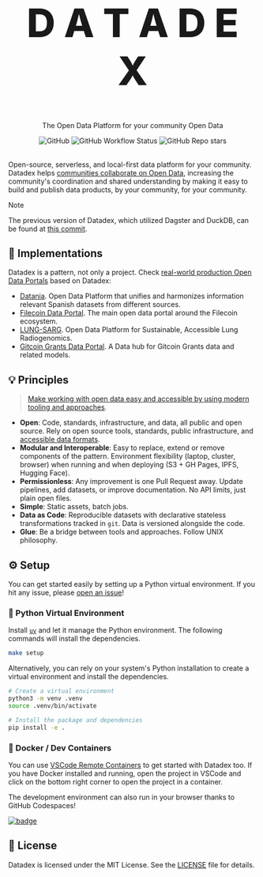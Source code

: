 <p align="center">
  <h1 style="font-size:80px; font-weight: 800;" align="center">D A T A D E X</h1>
  <p align="center">The Open Data Platform for your community Open Data</a> </p>
</p>

<div align="center">
  <img alt="GitHub" src="https://img.shields.io/github/license/davidgasquez/datadex?style=flat-square">
  <img alt="GitHub Workflow Status" src="https://img.shields.io/github/actions/workflow/status/davidgasquez/datadex/etl.yml?style=flat-square">
  <img alt="GitHub Repo stars" src="https://img.shields.io/github/stars/davidgasquez/datadex?style=flat-square">
</div>

<br>

Open-source, serverless, and local-first data platform for your community. Datadex helps [communities collaborate on Open Data](https://davidgasquez.com/community-level-open-data-infrastructure/), increasing the community's coordination and shared understanding by making it easy to build and publish data products, by your community, for your community.

> [!NOTE]
> The previous version of Datadex, which utilized Dagster and DuckDB, can be found at [this commit](https://github.com/datonic/datadex/tree/e0906b943bb35a4507fa24aa33494e9d7ceb6fef).

## 🚀 Implementations

Datadex is a pattern, not only a project. Check [real-world production Open Data Portals](https://davidgasquez.com/modern-open-data-portals/) based on Datadex:

- [Datania](https://github.com/davidgasquez/datania/). Open Data Platform that unifies and harmonizes information relevant Spanish datasets from different sources.
- [Filecoin Data Portal](https://github.com/davidgasquez/filecoin-data-portal/). The main open data portal around the Filecoin ecosystem.
- [LUNG-SARG](https://github.com/open-radiogenomics/lung-sarg). Open Data Platform for Sustainable, Accessible Lung Radiogenomics.
- [Gitcoin Grants Data Portal](https://github.com/davidgasquez/gitcoin-grants-data-portal). A Data hub for Gitcoin Grants data and related models.

## 💡 Principles

> [Make working with open data easy and accessible by using modern tooling and approaches](https://handbook.davidgasquez.com/Open+Data).

- **Open**: Code, standards, infrastructure, and data, all public and open source. Rely on open source tools, standards, public infrastructure, and [accessible data formats](https://voltrondata.com/codex/a-new-frontier).
- **Modular and Interoperable**: Easy to replace, extend or remove components of the pattern. Environment flexibility (laptop, cluster, browser) when running and when deploying (S3 + GH Pages, IPFS, Hugging Face).
- **Permissionless**: Any improvement is one Pull Request away. Update pipelines, add datasets, or improve documentation. No API limits, just plain open files.
- **Simple**: Static assets, batch jobs.
- **Data as Code**: Reproducible datasets with declarative stateless transformations tracked in `git`. Data is versioned alongside the code.
- **Glue**: Be a bridge between tools and approaches. Follow UNIX philosophy.

## ⚙️ Setup

You can get started easily by setting up a Python virtual environment. If you hit any issue, please [open an issue](https://github.com/datonic/datadex/issues/new)!

### 🐍 Python Virtual Environment

Install [`uv`](https://github.com/astral-sh/uv) and let it manage the Python environment. The following commands will install the dependencies.

```bash
make setup
```

Alternatively, you can rely on your system's Python installation to create a virtual environment and install the dependencies.

```bash
# Create a virtual environment
python3 -m venv .venv
source .venv/bin/activate

# Install the package and dependencies
pip install -e .
```

### 🐳 Docker / Dev Containers

You can use [VSCode Remote Containers](https://code.visualstudio.com/docs/remote/containers) to get started with Datadex too. If you have Docker installed and running, open the project in VSCode and click on the bottom right corner to open the project in a container.

The development environment can also run in your browser thanks to GitHub Codespaces!

[![badge](https://github.com/codespaces/badge.svg)](https://codespaces.new/davidgasquez/datadex)

## 📜 License

Datadex is licensed under the MIT License. See the [LICENSE](LICENSE) file for details.
